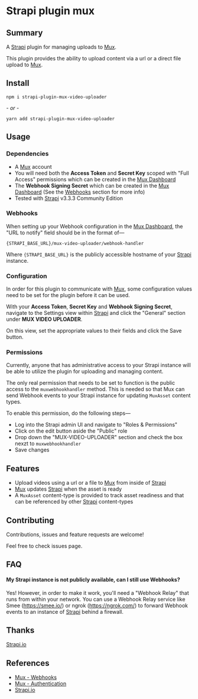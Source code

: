 # Strapi plugin mux

## Summary

A [Strapi](https://strapi.io/) plugin for managing uploads to [Mux](https://mux.com).

This plugin provides the ability to upload content via a url or a direct file upload to [Mux](https://mux.com).

## Install

```
npm i strapi-plugin-mux-video-uploader
```

_- or -_

```
yarn add strapi-plugin-mux-video-uploader
```

## Usage

### Dependencies

- A [Mux](https://mux.com) account
- You will need both the **Access Token** and **Secret Key** scoped with "Full Access" permissions which can be created in the [Mux Dashboard](https://dashboard.mux.com/settings/access-tokens)
- The **Webhook Signing Secret** which can be created in the [Mux Dashboard](https://dashboard.mux.com/settings/webhooks) (See the [Webhooks](#Webhooks) section for more info)
- Tested with [Strapi](https://strapi.io/) v3.3.3 Community Edition

### Webhooks

When setting up your Webhook configuration in the [Mux Dashboard](https://dashboard.mux.com/settings/webhooks), the "URL to notify" field should be in the format of—

```
{STRAPI_BASE_URL}/mux-video-uploader/webhook-handler
```

Where `{STRAPI_BASE_URL}` is the publicly accessible hostname of your [Strapi](https://strapi.io/) instance.

### Configuration

In order for this plugin to communicate with [Mux](https://mux.com), some configuration values need to be set for the plugin before it can be used.

With your **Access Token**, **Secret Key** and **Webhook Signing Secret**, navigate to the Settings view within [Strapi](https://strapi.io/) and click the "General" section under **MUX VIDEO UPLOADER**.

On this view, set the appropriate values to their fields and click the Save button.

### Permissions

Currently, anyone that has administrative access to your Strapi instance will be able to utilize the plugin for uploading and managing content.

The only real permission that needs to be set to function is the public access to the `muxwebhookhandler` method. This is needed so that Mux can send Webhook events to your Strapi instance for updating `MuxAsset` content types.

To enable this permission, do the following steps—

- Log into the Strapi admin UI and navigate to "Roles & Permissions"
- Click on the edit button aside the "Public" role
- Drop down the "MUX-VIDEO-UPLOADER" section and check the box nexzt to `muxwebhookhandler`
- Save changes

## Features

- Upload videos using a url or a file to [Mux](https://mux.com) from inside of [Strapi](https://strapi.io/)
- [Mux](https://mux.com) updates [Strapi](https://strapi.io/) when the asset is ready
- A `MuxAsset` content-type is provided to track asset readiness and that can be referenced by other [Strapi](https://strapi.io/) content-types

## Contributing

Contributions, issues and feature requests are welcome!

Feel free to check issues page.

## FAQ

#### My Strapi instance is not publicly available, can I still use Webhooks?

Yes! However, in order to make it work, you'll need a "Webhook Relay" that runs from within your network. You can use a Webhook Relay service like Smee (https://smee.io/) or ngrok (https://ngrok.com/) to forward Webhook events to an instance of [Strapi](https://strapi.io/) behind a firewall.

## Thanks

[Strapi.io](https://strapi.io/)

## References

- [Mux - Webhooks](https://docs.mux.com/docs/webhooks)
- [Mux - Authentication](https://docs.mux.com/docs/authentication)
- [Strapi.io](https://strapi.io/)

